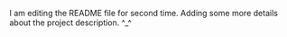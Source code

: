 I am editing the README file for second time. Adding some more details about the project description. ^_^
